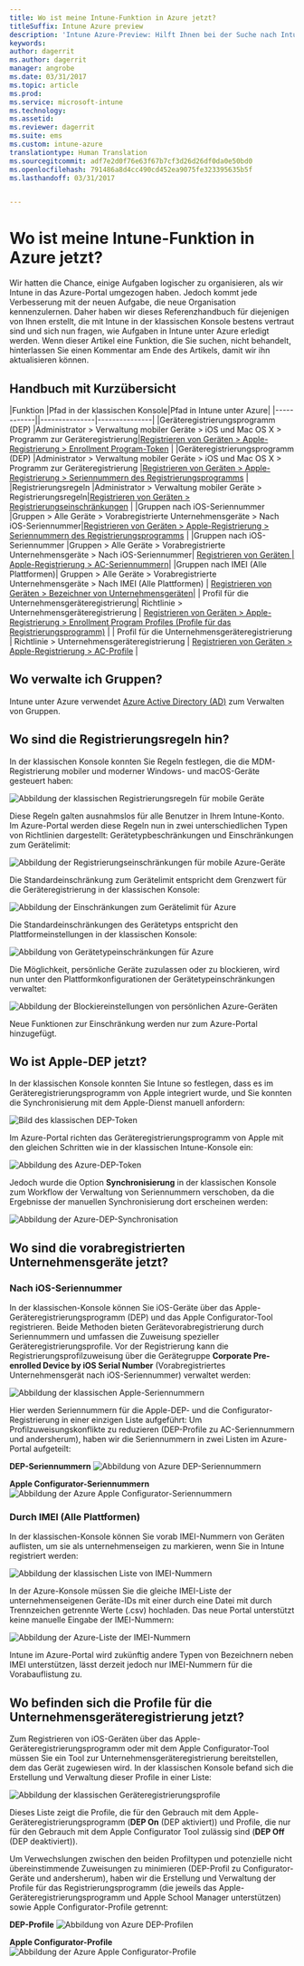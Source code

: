 ```yaml
---
title: Wo ist meine Intune-Funktion in Azure jetzt?
titleSuffix: Intune Azure preview
description: 'Intune Azure-Preview: Hilft Ihnen bei der Suche nach Intune-Funktionen in der Azure-Konsole.'
keywords: 
author: dagerrit
ms.author: dagerrit
manager: angrobe
ms.date: 03/31/2017
ms.topic: article
ms.prod: 
ms.service: microsoft-intune
ms.technology: 
ms.assetid: 
ms.reviewer: dagerrit
ms.suite: ems
ms.custom: intune-azure
translationtype: Human Translation
ms.sourcegitcommit: adf7e2d0f76e63f67b7cf3d26d26df0da0e50bd0
ms.openlocfilehash: 791486a8d4cc490cd452ea9075fe323395635b5f
ms.lasthandoff: 03/31/2017


---
```

# <a name="where-did-my-intune-feature-go-in-azure"></a>Wo ist meine Intune-Funktion in Azure jetzt?
Wir hatten die Chance, einige Aufgaben logischer zu organisieren, als wir Intune in das Azure-Portal umgezogen haben. Jedoch kommt jede Verbesserung mit der neuen Aufgabe, die neue Organisation kennenzulernen. Daher haben wir dieses Referenzhandbuch für diejenigen von Ihnen erstellt, die mit Intune in der klassischen Konsole bestens vertraut sind und sich nun fragen, wie Aufgaben in Intune unter Azure erledigt werden. Wenn dieser Artikel eine Funktion, die Sie suchen, nicht behandelt, hinterlassen Sie einen Kommentar am Ende des Artikels, damit wir ihn aktualisieren können.
## <a name="quick-reference-guide"></a>Handbuch mit Kurzübersicht
|Funktion |Pfad in der klassischen Konsole|Pfad in Intune unter Azure| |------------||---------------|---------------|
|Geräteregistrierungsprogramm (DEP) |Administrator > Verwaltung mobiler Geräte > iOS und Mac OS X > Programm zur Geräteregistrierung|[Registrieren von Geräten > Apple-Registrierung > Enrollment Program-Token](#where-did-apple-dep-go) |
|Geräteregistrierungsprogramm (DEP) |Administrator > Verwaltung mobiler Geräte > iOS und Mac OS X > Programm zur Geräteregistrierung |[Registrieren von Geräten > Apple-Registrierung > Seriennummern des Registrierungsprogramms](#where-did-apple-dep-go) |
|Registrierungsregeln |Administrator > Verwaltung mobiler Geräte > Registrierungsregeln|[Registrieren von Geräten > Registrierungseinschränkungen](#where-did-enrollment-rules-go) |
|Gruppen nach iOS-Seriennummer |Gruppen > Alle Geräte > Vorabregistrierte Unternehmensgeräte > Nach iOS-Seriennummer|[Registrieren von Geräten > Apple-Registrierung > Seriennummern des Registrierungsprogramms](#where-did-corporate-pre-enrolled-devices-go) |
|Gruppen nach iOS-Seriennummer |Gruppen > Alle Geräte > Vorabregistrierte Unternehmensgeräte > Nach iOS-Seriennummer| [Registrieren von Geräten | Apple-Registrierung > AC-Seriennummern](#where-did-corporate-pre-enrolled-devices-go)|
|Gruppen nach IMEI (Alle Plattformen)| Gruppen > Alle Geräte > Vorabregistrierte Unternehmensgeräte > Nach IMEI (Alle Plattformen) | [Registrieren von Geräten > Bezeichner von Unternehmensgeräten](#by-imei-all-platforms)|
| Profil für die Unternehmensgeräteregistrierung| Richtlinie > Unternehmensgeräteregistrierung | [Registrieren von Geräten > Apple-Registrierung > Enrollment Program Profiles (Profile für das Registrierungsprogramm)](#where-did-corporate-pre-enrolled-devices-go) |
| Profil für die Unternehmensgeräteregistrierung | Richtlinie > Unternehmensgeräteregistrierung | [Registrieren von Geräten > Apple-Registrierung > AC-Profile](#where-did-corporate-pre-enrolled-devices-go) |


## <a name="where-do-i-manage-groups"></a>Wo verwalte ich Gruppen?
Intune unter Azure verwendet [Azure Active Directory (AD)](https://docs.microsoft.com/azure/active-directory/active-directory-groups-create-azure-portal) zum Verwalten von Gruppen.

## <a name="where-did-enrollment-rules-go"></a>Wo sind die Registrierungsregeln hin?
In der klassischen Konsole konnten Sie Regeln festlegen, die die MDM-Registrierung mobiler und moderner Windows- und macOS-Geräte gesteuert haben:

![Abbildung der klassischen Registrierungsregeln für mobile Geräte](./media/ui-changes/01-classic-rules.png)

Diese Regeln galten ausnahmslos für alle Benutzer in Ihrem Intune-Konto. Im Azure-Portal werden diese Regeln nun in zwei unterschiedlichen Typen von Richtlinien dargestellt: Gerätetypbeschränkungen und Einschränkungen zum Gerätelimit:

![Abbildung der Registrierungseinschränkungen für mobile Azure-Geräte](./media/ui-changes/02-azure-enroll-restrictions.png)

Die Standardeinschränkung zum Gerätelimit entspricht dem Grenzwert für die Geräteregistrierung in der klassischen Konsole:

![Abbildung der Einschränkungen zum Gerätelimit für Azure](./media/ui-changes/03-azure-device-limit.png)

Die Standardeinschränkungen des Gerätetyps entspricht den Plattformeinstellungen in der klassischen Konsole:

![Abbildung von Gerätetypeinschränkungen für Azure](./media/ui-changes/04-azure-platform-restrictions.png)

Die Möglichkeit, persönliche Geräte zuzulassen oder zu blockieren, wird nun unter den Plattformkonfigurationen der Gerätetypeinschränkungen verwaltet:

![Abbildung der Blockiereinstellungen von persönlichen Azure-Geräten](./media/ui-changes/05-azure-personal-block.png)

Neue Funktionen zur Einschränkung werden nur zum Azure-Portal hinzugefügt.

## <a name="where-did-apple-dep-go"></a>Wo ist Apple-DEP jetzt?
In der klassischen Konsole konnten Sie Intune so festlegen, dass es im Geräteregistrierungsprogramm von Apple integriert wurde, und Sie konnten die Synchronisierung mit dem Apple-Dienst manuell anfordern:

![Bild des klassischen DEP-Token](./media/ui-changes/06-classic-dep-token.png)

Im Azure-Portal richten das Geräteregistrierungsprogramm von Apple mit den gleichen Schritten wie in der klassischen Intune-Konsole ein:

![Abbildung des Azure-DEP-Token](./media/ui-changes/07-azure-dep-token.png)

Jedoch wurde die Option **Synchronisierung** in der klassischen Konsole zum Workflow der Verwaltung von Seriennummern verschoben, da die Ergebnisse der manuellen Synchronisierung dort erscheinen werden:

![Abbildung der Azure-DEP-Synchronisation](./media/ui-changes/08-azure-dep-sync.png)

## <a name="where-did-corporate-pre-enrolled-devices-go"></a>Wo sind die vorabregistrierten Unternehmensgeräte jetzt?
### <a name="by-ios-serial-number"></a>Nach iOS-Seriennummer
In der klassischen-Konsole können Sie iOS-Geräte über das Apple-Geräteregistrierungsprogramm (DEP) und das Apple Configurator-Tool registrieren. Beide Methoden bieten Gerätevorabregistrierung durch Seriennummern und umfassen die Zuweisung spezieller Geräteregistrierungsprofile. Vor der Registrierung kann die Registrierungsprofilzuweisung über die Gerätegruppe **Corporate Pre-enrolled Device by iOS Serial Number** (Vorabregistriertes Unternehmensgerät nach iOS-Seriennummer) verwaltet werden:

![Abbildung der klassischen Apple-Seriennummern](./media/ui-changes/09-classic-apple-serials.png)

Hier werden Seriennummern für die Apple-DEP- und die Configurator-Registrierung in einer einzigen Liste aufgeführt: Um Profilzuweisungskonflikte zu reduzieren (DEP-Profile zu AC-Seriennummern und andersherum), haben wir die Seriennummern in zwei Listen im Azure-Portal aufgeteilt:

**DEP-Seriennummern**
![Abbildung von Azure DEP-Seriennummern](./media/ui-changes/10-azure-dep-serials.png)

**Apple Configurator-Seriennummern**
![Abbildung der Azure Apple Configurator-Seriennummern](./media/ui-changes/11-azure-ac-serials.png)

### <a name="by-imei-all-platforms"></a>Durch IMEI (Alle Plattformen)

In der klassischen-Konsole können Sie vorab IMEI-Nummern von Geräten auflisten, um sie als unternehmenseigen zu markieren, wenn Sie in Intune registriert werden:

![Abbildung der klassischen Liste von IMEI-Nummern](./media/ui-changes/12-classic-corp-imei.png)

In der Azure-Konsole müssen Sie die gleiche IMEI-Liste der unternehmenseigenen Geräte-IDs mit einer durch eine Datei mit durch Trennzeichen getrennte Werte (.csv) hochladen. Das neue Portal unterstützt keine manuelle Eingabe der IMEI-Nummern:

![Abbildung der Azure-Liste der IMEI-Nummern](./media/ui-changes/13-azure-corp-imei.png)

Intune im Azure-Portal wird zukünftig andere Typen von Bezeichnern neben IMEI unterstützen, lässt derzeit jedoch nur IMEI-Nummern für die Vorabauflistung zu.

## <a name="where-did-corporate-device-enrollment-profiles-go"></a>Wo befinden sich die Profile für die Unternehmensgeräteregistrierung jetzt?
Zum Registrieren von iOS-Geräten über das Apple-Geräteregistrierungsprogramm oder mit dem Apple Configurator-Tool müssen Sie ein Tool zur Unternehmensgeräteregistrierung bereitstellen, dem das Gerät zugewiesen wird. In der klassischen Konsole befand sich die Erstellung und Verwaltung dieser Profile in einer Liste:

![Abbildung der klassischen Geräteregistrierungsprofile](./media/ui-changes/14-classic-corp-profiles.png)

Dieses Liste zeigt die Profile, die für den Gebrauch mit dem Apple-Geräteregistrierungsprogramm (**DEP On** (DEP aktiviert)) und Profile, die nur für den Gebrauch mit dem Apple Configurator Tool zulässig sind (**DEP Off** (DEP deaktiviert)).

Um Verwechslungen zwischen den beiden Profiltypen und potenzielle nicht übereinstimmende Zuweisungen zu minimieren (DEP-Profil zu Configurator-Geräte und andersherum), haben wir die Erstellung und Verwaltung der Profile für das Registrierungsprogramm (die jeweils das Apple-Geräteregistrierungsprogramm und Apple School Manager unterstützen) sowie Apple Configurator-Profile getrennt:

**DEP-Profile**
![Abbildung von Azure DEP-Profilen](./media/ui-changes/15-azure-dep-profiles.png)

**Apple Configurator-Profile**
![Abbildung der Azure Apple Configurator-Profile](./media/ui-changes/16-azure-ac-profiles.png)


